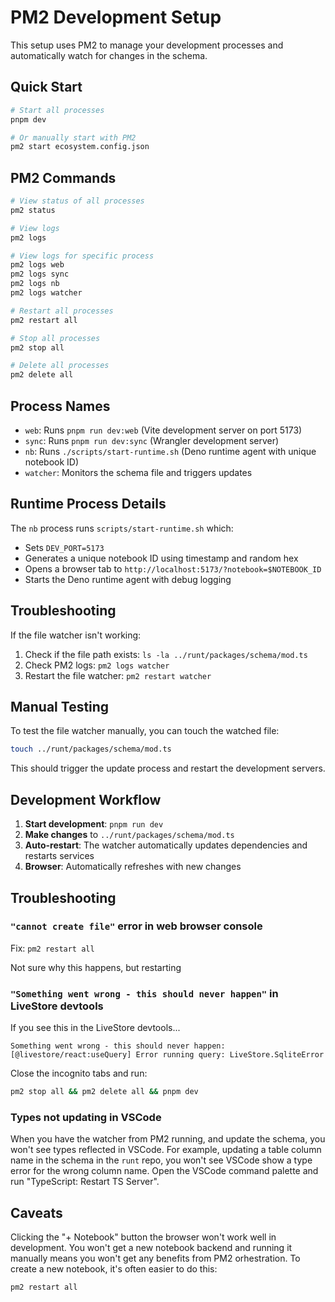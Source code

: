 # PM2 Development Setup

This setup uses PM2 to manage your development processes and automatically watch for changes in the schema.

## Quick Start

```bash
# Start all processes
pnpm dev

# Or manually start with PM2
pm2 start ecosystem.config.json
```

## PM2 Commands

```bash
# View status of all processes
pm2 status

# View logs
pm2 logs

# View logs for specific process
pm2 logs web
pm2 logs sync
pm2 logs nb
pm2 logs watcher

# Restart all processes
pm2 restart all

# Stop all processes
pm2 stop all

# Delete all processes
pm2 delete all
```

## Process Names

- `web`: Runs `pnpm run dev:web` (Vite development server on port 5173)
- `sync`: Runs `pnpm run dev:sync` (Wrangler development server)
- `nb`: Runs `./scripts/start-runtime.sh` (Deno runtime agent with unique notebook ID)
- `watcher`: Monitors the schema file and triggers updates

## Runtime Process Details

The `nb` process runs `scripts/start-runtime.sh` which:

- Sets `DEV_PORT=5173`
- Generates a unique notebook ID using timestamp and random hex
- Opens a browser tab to `http://localhost:5173/?notebook=$NOTEBOOK_ID`
- Starts the Deno runtime agent with debug logging

## Troubleshooting

If the file watcher isn't working:

1. Check if the file path exists: `ls -la ../runt/packages/schema/mod.ts`
2. Check PM2 logs: `pm2 logs watcher`
3. Restart the file watcher: `pm2 restart watcher`

## Manual Testing

To test the file watcher manually, you can touch the watched file:

```bash
touch ../runt/packages/schema/mod.ts
```

This should trigger the update process and restart the development servers.

## Development Workflow

1. **Start development**: `pnpm run dev`
2. **Make changes** to `../runt/packages/schema/mod.ts`
3. **Auto-restart**: The watcher automatically updates dependencies and restarts services
4. **Browser**: Automatically refreshes with new changes

## Troubleshooting

### `"cannot create file"` error in web browser console

Fix: `pm2 restart all`

Not sure why this happens, but restarting

### `"Something went wrong - this should never happen"` in LiveStore devtools

If you see this in the LiveStore devtools...

```
Something went wrong - this should never happen:
[@livestore/react:useQuery] Error running query: LiveStore.SqliteError
```

Close the incognito tabs and run:

```bash
pm2 stop all && pm2 delete all && pnpm dev
```

### Types not updating in VSCode

When you have the watcher from PM2 running, and update the schema, you won't see types reflected in VSCode. For example, updating a table column name in the schema in the `runt` repo, you won't see VSCode show a type error for the wrong column name. Open the VSCode command palette and run "TypeScript: Restart TS Server".

## Caveats

Clicking the "+ Notebook" button the browser won't work well in development. You won't get a new notebook backend and running it manually means you won't get any benefits from PM2 orhestration. To create a new notebook, it's often easier to do this:

```bash
pm2 restart all
```
